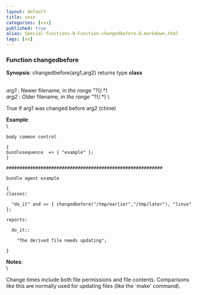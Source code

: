 ```yaml
---
layout: default
title: xxxx
categories: [xxx]
published: true
alias: Special-functions-0-Function-changedbefore-8.markdown.html
tags: [xx]
---
```


### Function changedbefore

**Synopsis**: changedbefore(arg1,arg2) returns type **class**

\
 *arg1* : Newer filename, *in the range* "?(/.\*) \
 *arg2* : Older filename, *in the range* "?(/.\*) \

True if arg1 was changed before arg2 (ctime)

**Example**:\
 \

    body common control

    {
    bundlesequence  => { "example" };
    }

    ###########################################################

    bundle agent example

    {     
    classes:

      "do_it" and => { changedbefore("/tmp/earlier","/tmp/later"), "linux" }; 

    reports:

      do_it::

        "The derived file needs updating";

    }

**Notes**:\
 \

Change times include both file permissions and file contents.
Comparisons like this are normally used for updating files (like the
\`make' command).
